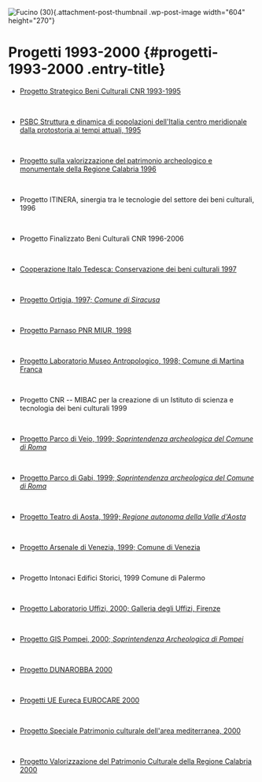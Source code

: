 
![Fucino (30)](wp-content/uploads/2018/11/Fucino-30-604x270.jpg){.attachment-post-thumbnail .wp-post-image width="604" height="270"}

Progetti 1993-2000 {#progetti-1993-2000 .entry-title}
==================

-   [Progetto Strategico Beni Culturali CNR 1993-1995](wp-content/uploads/2018/10/PSBeni-Culturali.pdf)

&nbsp;

-   [PSBC Struttura e dinamica di popolazioni dell'Italia centro meridionale dalla protostoria ai tempi attuali, 1995](wp-content/uploads/2018/11/PRO-1995-Popoli-Italia-Antica.pdf)

&nbsp;

-   [Progetto sulla valorizzazione del patrimonio archeologico e monumentale della Regione Calabria 1996](wp-content/uploads/2017/03/Valorizzazione_Culturale_Calabria_1996.pdf)

&nbsp;

-   Progetto ITINERA, sinergia tra le tecnologie del settore dei beni culturali, 1996

&nbsp;

-   Progetto Finalizzato Beni Culturali CNR 1996-2006

&nbsp;

-   [Cooperazione Italo Tedesca: Conservazione dei beni culturali 1997](wp-content/uploads/2018/10/Italia-Germania.pdf)

&nbsp;

-   [Progetto Ortigia, 1997; *Comune di Siracusa*](wp-content/uploads/2018/10/Ortigia.jpg)

&nbsp;

-   [Progetto Parnaso PNR MIUR, 1998](index0ae0.html?p=648 "progetto PNR MIUR Parnaso 1998")

&nbsp;

-   [Progetto Laboratorio Museo Antropologico, 1998; Comune di Martina Franca](wp-content/uploads/2018/10/Martina-Franca.jpg)

&nbsp;

-   Progetto CNR -- MIBAC per la creazione di un Istituto di scienza e tecnologia dei beni culturali 1999

&nbsp;

-   [Progetto Parco di Veio, 1999; *Soprintendenza archeologica del Comune di Roma*](wp-content/uploads/2018/10/Veio.pdf)

&nbsp;

-   [Progetto Parco di Gabi, 1999; *Soprintendenza archeologica del Comune di Roma*](wp-content/uploads/2018/10/Gabi.pdf)

&nbsp;

-   [Progetto Teatro di Aosta, 1999; *Regione autonoma della Valle d'Aosta*](wp-content/uploads/2018/10/Valle-Aosta.pdf)

&nbsp;

-   [Progetto Arsenale di Venezia, 1999; Comune di Venezia](index215f.html?p=1867 "Progetto Arsenale di Venezia")

&nbsp;

-   Progetto Intonaci Edifici Storici, 1999 Comune di Palermo

&nbsp;

-   [Progetto Laboratorio Uffizi, 2000; Galleria degli Uffizi, Firenze](wp-content/uploads/2018/10/Uffizi.jpg)

&nbsp;

-   [Progetto GIS Pompei, 2000; *Soprintendenza Archeologica di Pompei*](wp-content/uploads/2018/10/Pompei.jpg)

&nbsp;

-   [Progetto DUNAROBBA 2000](indexa890.html?p=1672 "Progetto DUNAROBBA 2000")

&nbsp;

-   [Progetti UE Eureca EUROCARE 2000](index5195.html?p=552 "Progetti UE Eureca EUROCARE 2000")

&nbsp;

-   [Progetto Speciale Patrimonio culturale dell'area mediterranea, 2000](wp-content/uploads/2018/10/Patrimonio-Area-Mediterranea.jpg)

&nbsp;

-   [Progetto Valorizzazione del Patrimonio Culturale della Regione Calabria 2000](wp-content/uploads/2018/10/CALABRIA-2000.docx)


